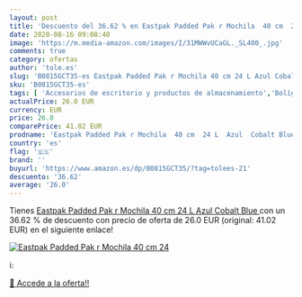 ```yaml
---
layout: post
title: 'Descuento del 36.62 % en Eastpak Padded Pak r Mochila  40 cm  24 '
date: 2020-08-16 09:08:40
image: 'https://m.media-amazon.com/images/I/31MWWvUCaGL._SL400_.jpg'
comments: true
category: ofertas
author: 'tole.es'
slug: 'B0815GCT35-es Eastpak Padded Pak r Mochila 40 cm 24 L Azul Cobalt Blue'
sku: 'B0815GCT35-es'
tags: [ 'Accesorios de escritorio y productos de almacenamiento','Bolígrafos, lápices y útiles de escritura','Costura y manualidades','Dibujo','Estuches escolares','Hogar y cocina','Lápices','Marcadores','Material de oficina','Materiales de dibujo','Materiales, organizadores y dispensadores de escritorio','Oficina y papelería','Portaminas','Rotuladores y subrayadores','Subrayadores','mochila', ]
actualPrice: 26.0 EUR
currency: EUR
price: 26.0
comparePrice: 41.02 EUR
prodname: 'Eastpak Padded Pak r Mochila  40 cm  24 L  Azul  Cobalt Blue '
country: 'es'
flag: '🇪🇸'
brand: ''
buyurl: 'https://www.amazon.es/dp/B0815GCT35/?tag=tolees-21'
descuento: '36.62'
average: '26.0'
---
```


Tienes [Eastpak Padded Pak r Mochila  40 cm  24 L  Azul  Cobalt Blue ](https://www.amazon.es/dp/B0815GCT35/?tag=tolees-21) con un 36.62 % de descuento con precio de oferta de 26.0 EUR (original: 41.02 EUR) en el siguiente enlace!

[![Eastpak Padded Pak r Mochila  40 cm  24 ](https://m.media-amazon.com/images/I/31MWWvUCaGL._SL400_.jpg)](https://www.amazon.es/dp/B0815GCT35/?tag=tolees-21)

ℹ️:


[🛒 Accede a la oferta!!](https://www.amazon.es/dp/B0815GCT35/?tag=tolees-21)
